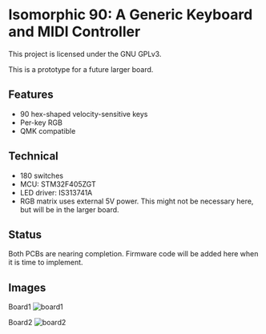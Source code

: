 # Isomorphic 90: A Generic Keyboard and MIDI Controller
This project is licensed under the GNU GPLv3.

This is a prototype for a future larger board.

## Features
- 90 hex-shaped velocity-sensitive keys
- Per-key RGB
- QMK compatible

## Technical
- 180 switches
- MCU: STM32F405ZGT
- LED driver: IS313741A
- RGB matrix uses external 5V power. This might not be necessary here, but will be in the larger board.

## Status
Both PCBs are nearing completion. Firmware code will be added here when it is time to implement.

## Images
Board1
![board1](board1_3d.png)

Board2
![board2](board2_3d.png)